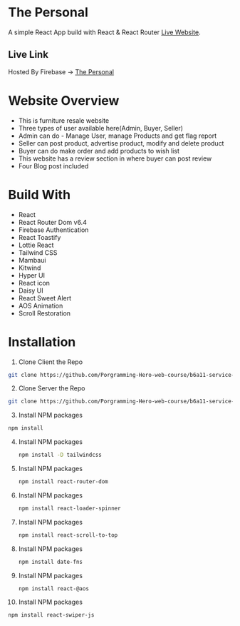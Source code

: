 # The Personal

A simple React App build with React & React Router [Live Website](https://assignment-11-project-421b1.web.app).

## Live Link

Hosted By Firebase -> [The Personal](https://assignment-11-project-421b1.web.app)

# Website Overview

* This is furniture resale website
* Three types of user available here(Admin, Buyer, Seller)
* Admin can do - Manage User, manage Products and get flag report
* Seller can post product, advertise product, modify and delete product
* Buyer can do make order and add products to wish list
* This website has a review section in where buyer can post review
* Four Blog post included

# Build With

* React
* React Router Dom v6.4
* Firebase Authentication
* React Toastify
* Lottie React
* Tailwind CSS
* Mambaui
* Kitwind
* Hyper UI
* React icon
* Daisy UI
* React Sweet Alert
* AOS Animation
* Scroll Restoration


# Installation


1. Clone Client the Repo
```sh
git clone https://github.com/Porgramming-Hero-web-course/b6a11-service-review-client-side-aqibanafi
```
2. Clone Server the Repo
```sh
git clone https://github.com/Porgramming-Hero-web-course/b6a11-service-review-server-side-aqibanafi
```

3.  Install NPM packages
   ```sh
   npm install
   ```
4. Install NPM packages
   ```sh
   npm install -D tailwindcss
   ```
5. Install NPM packages
   ```sh
   npm install react-router-dom
   ```
6. Install NPM packages
   ```sh
   npm install react-loader-spinner
   ```
7. Install NPM packages
   ```sh
   npm install react-scroll-to-top
   ```
8. Install NPM packages
   ```sh
   npm install date-fns
   ```
9. Install NPM packages
   ```sh
   npm install react-@aos
   ```
10. Install NPM packages
   ```sh
   npm install react-swiper-js
   ```